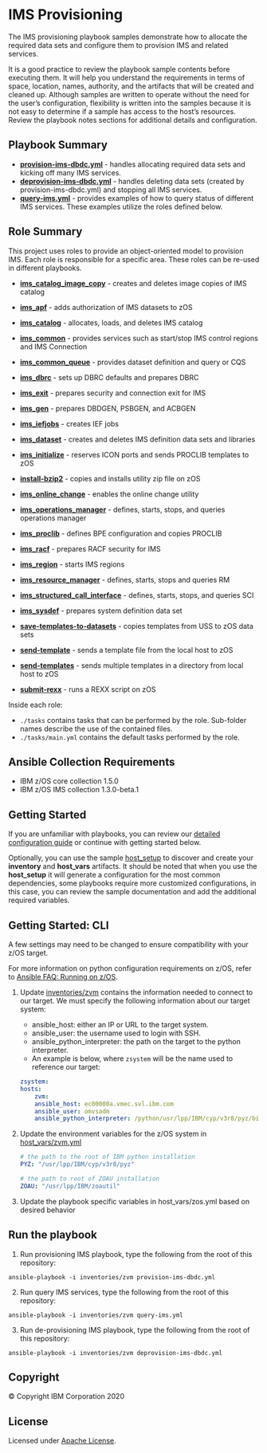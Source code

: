 # IMS Provisioning

The IMS provisioning playbook samples demonstrate how to allocate the required
data sets and configure them to provision IMS and related services.

It is a good practice to review the playbook sample contents before executing
them. It will help you understand the requirements in terms of space, location,
names, authority, and the artifacts that will be created and cleaned up.
Although samples are written to operate without the need for the user’s
configuration, flexibility is written into the samples because it is not easy
to determine if a sample has access to the host’s resources. Review the
playbook notes sections for additional details and configuration.


## Playbook Summary

- [**provision-ims-dbdc.yml**](provision-ims-dbdc.yml)  - handles allocating required data sets and kicking off many IMS services.
- [**deprovision-ims-dbdc.yml**](deprovision-ims-dbdc.yml) - handles deleting data sets (created by provision-ims-dbdc.yml) and stopping all IMS services.
- [**query-ims.yml**](query-ims.yml) - provides examples of how to query status of different IMS services.  These examples utilize the roles defined below.

## Role Summary

This project uses roles to provide an object-oriented model to provision IMS.  Each role is responsible for a specific area.  These roles can be re-used in different playbooks.

- [**ims_catalog_image_copy**](roles/ims_catalog_image_copy/README.md) - creates and deletes image copies of IMS catalog

- [**ims_apf**](roles/ims_apf/README.md) - adds authorization of IMS datasets to zOS

- [**ims_catalog**](roles/ims_catalog/README.md) - allocates, loads, and deletes IMS catalog
- [**ims_common**](roles/ims_common/README.md) - provides services such as start/stop IMS control regions and IMS Connection
- [**ims_common_queue**](roles/ims_common_queue/README.md) - provides dataset definition and query or CQS
- [**ims_dbrc**](roles/ims_dbrc/README.md) - sets up DBRC defaults and prepares DBRC
- [**ims_exit**](roles/ims_exit/README.md) - prepares security and connection exit for IMS
- [**ims_gen**](roles/ims_gen/README.md) - prepares DBDGEN, PSBGEN, and ACBGEN
- [**ims_iefjobs**](roles/ims_iefjobs/README.md) - creates IEF jobs
- [**ims_dataset**](roles/ims_dataset/README.md) - creates and deletes IMS definition data sets and libraries
- [**ims_initialize**](roles/ims_initialize/README.md) - reserves ICON ports and sends PROCLIB templates to zOS
- [**install-bzip2**](roles/install-bzip2/README.md) - copies and installs utility zip file on zOS
- [**ims_online_change**](roles/ims_online_change/README.md) - enables the online change utility
- [**ims_operations_manager**](roles/ims_operations_manager/README.md) - defines, starts, stops, and queries operations manager
- [**ims_proclib**](roles/ims_proclib/README.md) - defines BPE configuration and copies PROCLIB
- [**ims_racf**](roles/ims_racf/README.md) - prepares RACF security for IMS
- [**ims_region**](roles/ims_region/README.md) - starts IMS regions
- [**ims_resource_manager**](roles/ims_resource_manager/README.md) - defines, starts, stops and queries RM
- [**ims_structured_call_interface**](roles/ims_structured_call_interface/README.md) - defines, starts, stops, and queries SCI
- [**ims_sysdef**](roles/ims_sysdef/README.md) - prepares system definition data set
- [**save-templates-to-datasets**](roles/save-templates-to-datasets/README.md) - copies templates from USS to zOS data sets
- [**send-template**](roles/send-template/README.md) - sends a template file from the local host to zOS
- [**send-templates**](roles/send-templates/README.md)  - sends multiple templates in a directory from local host to zOS
- [**submit-rexx**](roles/submit-rexx/README.md) - runs a REXX script on zOS


Inside each role:

* `./tasks` contains tasks that can be performed by the role.
  Sub-folder names describe the use of the contained files.
* `./tasks/main.yml` contains the default tasks performed by the role.


## Ansible Collection Requirements
* IBM z/OS core collection 1.5.0
* IBM z/OS IMS collection 1.3.0-beta.1

## Getting Started

If you are unfamiliar with playbooks, you can review our
[detailed configuration guide](/docs/share/configuration_guide.md) or
continue with getting started below.

Optionally, you can use the sample
[host_setup](/zos_administration/host_setup/README.md)
to discover and create your **inventory** and **host_vars** artifacts. It should
be noted that when you use the **host_setup** it will generate a configuration
for the most common dependencies, some playbooks require more customized
configurations, in this case, you can review the sample documentation and
add the additional required variables.


## Getting Started: CLI

A few settings may need to be changed to ensure compatibility with your z/OS target.

For more information on python configuration requirements on z/OS, refer to [Ansible FAQ: Running on z/OS](https://docs.ansible.com/ansible/latest/reference_appendices/faq.html).


1. Update [inventories/zvm](inventories/zvm) contains the information needed to connect to our target. We must specify the following information about our target system:
     * ansible_host: either an IP or URL to the target system.
     * ansible_user: the username used to login with SSH.
     * ansible_python_interpreter: the path on the target to the python interpreter.
   * An example is below, where `zsystem` will be the name used to reference our target:

    ```yaml
    zsystem:
    hosts:
        zvm:
        ansible_host: ec00000a.vmec.svl.ibm.com
        ansible_user: omvsadm
        ansible_python_interpreter: /python/usr/lpp/IBM/cyp/v3r8/pyz/bin/python3
    ```

2. Update the environment variables for the z/OS system in [host_vars/zvm.yml](host_vars/zvm.yml)
    ```yaml
    # the path to the root of IBM python installation
    PYZ: "/usr/lpp/IBM/cyp/v3r8/pyz"

    # the path to root of ZOAU installation
    ZOAU: "/usr/lpp/IBM/zoautil"
    ```

3. Update the playbook specific variables in host_vars/zos.yml based on desired behavior


## Run the playbook

1. Run provisioning IMS playbook, type the following from the root of this repository:

`ansible-playbook -i inventories/zvm provision-ims-dbdc.yml`

2. Run query IMS services, type the following from the root of this repository:

`ansible-playbook -i inventories/zvm query-ims.yml`

3. Run de-provisioning IMS playbook, type the following from the root of this repository:

`ansible-playbook -i inventories/zvm deprovision-ims-dbdc.yml`

## Copyright

© Copyright IBM Corporation 2020

## License
Licensed under [Apache License](https://opensource.org/licenses/Apache-2.0).

